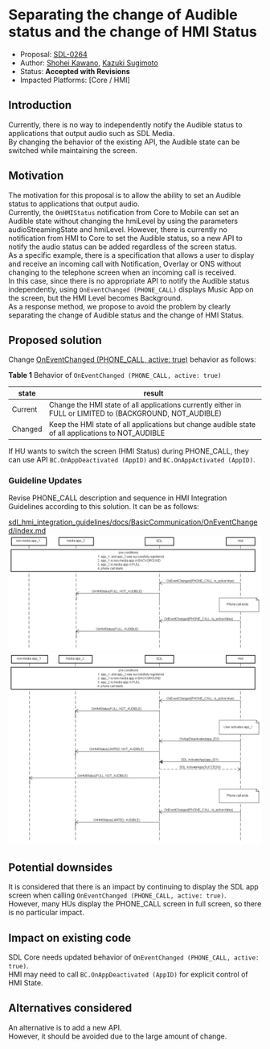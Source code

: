 # Separating the change of Audible status and the change of HMI Status

* Proposal: [SDL-0264](0264-Separating-the-change-of-Audible-status-and-the-change-of-HMI-Status.md)
* Author: [Shohei Kawano](https://github.com/Shohei-Kawano), [Kazuki Sugimoto](https://github.com/Kazuki-Sugimoto)
* Status: **Accepted with Revisions**
* Impacted Platforms: [Core / HMI]

## Introduction

Currently, there is no way to independently notify the Audible status to applications that output audio such as SDL Media.  
By changing the behavior of the existing API, the Audible state can be switched while maintaining the screen.  

## Motivation

The motivation for this proposal is to allow the ability to set an Audible status to applications that output audio.  
Currently, the `OnHMIStatus` notification from Core to Mobile can set an Audible state without changing the hmiLevel by using the parameters audioStreamingState and hmiLevel. However, there is currently no notification from HMI to Core to set the Audible status, so a new API to notify the audio status can be added regardless of the screen status.  
As a specific example, there is a specification that allows a user to display and receive an incoming call with Notification, Overlay or ONS without changing to the telephone screen when an incoming call is received.  
In this case, since there is no appropriate API to notify the Audible status independently, using `OnEventChanged (PHONE_CALL)` displays Music App on the screen, but the HMI Level becomes Background.  
As a response method, we propose to avoid the problem by clearly separating the change of Audible status and the change of HMI Status.  

## Proposed solution

Change [OnEventChanged (PHONE_CALL, active: true)](https://github.com/smartdevicelink/sdl_hmi_integration_guidelines/blob/master/docs/BasicCommunication/OnEventChanged/index.md#phone_call%7D) behavior as follows:  
  
**Table 1** Behavior of `OnEventChanged (PHONE_CALL, active: true)`  

|state|result|
|----|----|
|Current|Change the HMI state of all applications currently either in FULL or LIMITED to (BACKGROUND, NOT_AUDIBLE)|
|Changed|Keep the HMI state of all applications but change audible state of all applications to NOT_AUDIBLE|

If HU wants to switch the screen (HMI Status) during PHONE_CALL, they can use API `BC.OnAppDeactivated (AppID)` and `BC.OnAppActivated (AppID)`.  

### Guideline Updates

Revise PHONE_CALL description and sequence in HMI Integration Guidelines according to this solution.
It can be as follows:

[sdl_hmi_integration_guidelines/docs/BasicCommunication/OnEventChanged/index.md](../assets/proposals/0264-Separating-the-change-of-Audible-status-and-the-change-of-HMI-Status/index.md)
![PHONE_CALL1][PHONE_CALL1]
![PHONE_CALL2][PHONE_CALL2]

## Potential downsides

It is considered that there is an impact by continuing to display the SDL app screen when calling `OnEventChanged (PHONE_CALL, active: true)`.  
However, many HUs display the PHONE_CALL screen in full screen, so there is no particular impact.  

## Impact on existing code

SDL Core needs updated behavior of `OnEventChanged (PHONE_CALL, active: true)`.  
HMI may need to call `BC.OnAppDeactivated (AppID)` for explicit control of HMI State.  

## Alternatives considered

An alternative is to add a new API.  
However, it should be avoided due to the large amount of change.  

[PHONE_CALL1]: ../assets/proposals/0264-Separating-the-change-of-Audible-status-and-the-change-of-HMI-Status/PHONE_CALL1.png "PHONE_CALL, media app is active"
[PHONE_CALL2]: ../assets/proposals/0264-Separating-the-change-of-Audible-status-and-the-change-of-HMI-Status/PHONE_CALL2.png "PHONE_CALL, non-media app is active"
